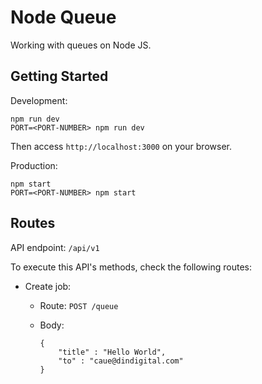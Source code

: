 # Node Queue

Working with queues on Node JS.

## Getting Started

Development:

```
npm run dev
PORT=<PORT-NUMBER> npm run dev
```

Then access `http://localhost:3000` on your browser.

Production:

```
npm start
PORT=<PORT-NUMBER> npm start
```

## Routes

API endpoint: `/api/v1`

To execute this API's methods, check the following routes:

- Create job:
    - Route: `POST /queue`
    - Body: 
    
        ```
        {
            "title" : "Hello World",
            "to" : "caue@dindigital.com"
        }
        ```
        